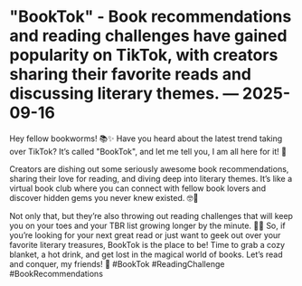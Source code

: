 # "BookTok" - Book recommendations and reading challenges have gained popularity on TikTok, with creators sharing their favorite reads and discussing literary themes. — 2025-09-16

Hey fellow bookworms! 📚✨ Have you heard about the latest trend taking over TikTok? It’s called "BookTok", and let me tell you, I am all here for it! 🙌

Creators are dishing out some seriously awesome book recommendations, sharing their love for reading, and diving deep into literary themes. It’s like a virtual book club where you can connect with fellow book lovers and discover hidden gems you never knew existed. 🤓💬

Not only that, but they’re also throwing out reading challenges that will keep you on your toes and your TBR list growing longer by the minute. 📖💪 So, if you’re looking for your next great read or just want to geek out over your favorite literary treasures, BookTok is the place to be! Time to grab a cozy blanket, a hot drink, and get lost in the magical world of books. Let’s read and conquer, my friends! 🌟 #BookTok #ReadingChallenge #BookRecommendations
